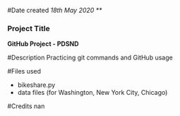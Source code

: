 #Date created
_18th May 2020 **_

### Project Title
**GitHub Project - PDSND**

#Description
Practicing git commands and GitHub usage

#Files used
* bikeshare.py
* data files (for Washington, New York City, Chicago)

#Credits
nan
